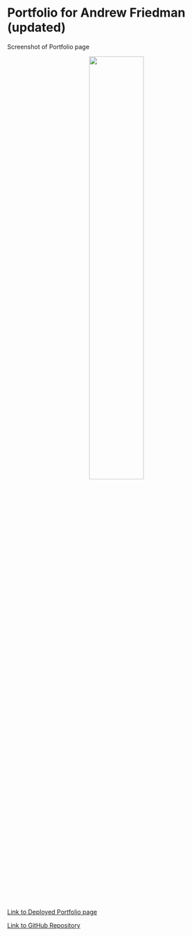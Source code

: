 # Portfolio for Andrew Friedman (updated)




Screenshot of Portfolio page
<p align="center">
    <img src="assets/images/Portfolio_Screenshot_1.png" width="50%" height="50%" stylealt="portfolio screenshot"/> 
</p>

[Link to Deployed Portfolio page](https://andrewfriedman20.github.io/Homework_08_ALF/)


[Link to GitHub Repository](https://github.com/andrewfriedman20/Homework_08_ALF)
